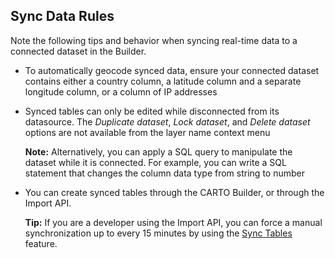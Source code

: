 ## Sync Data Rules

Note the following tips and behavior when syncing real-time data to a connected dataset in the Builder.

- To automatically geocode synced data, ensure your connected dataset contains either a country column, a latitude column and a separate longitude column, or a column of IP addresses

- Synced tables can only be edited while disconnected from its datasource. The _Duplicate dataset_, _Lock dataset_, and _Delete dataset_ options are not available from the layer name context menu

	**Note:** Alternatively, you can apply a SQL query to manipulate the dataset while it is connected. For example, you can write a SQL statement that changes the column data type from string to number

- You can create synced tables through the CARTO Builder, or through the Import API. 

	**Tip:** If you are a developer using the Import API, you can force a manual synchronization up to every 15 minutes by using the [Sync Tables](https://carto.com/docs/carto-engine/import-api/sync-tables/) feature.